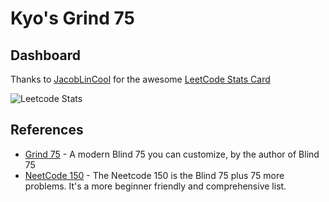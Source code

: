 # Kyo's Grind 75

## Dashboard

Thanks to [JacobLinCool](https://github.com/JacobLinCool) for the awesome [LeetCode Stats Card](https://github.com/JacobLinCool/LeetCode-Stats-Card)

![Leetcode Stats](https://leetcard.jacoblin.cool/kyomind?font=rubik&show_rank=false&ext=activity)


## References
- [Grind 75](https://www.techinterviewhandbook.org/grind75) - A modern Blind 75 you can customize, by the author of Blind 75
- [NeetCode 150](https://neetcode.io/practice) - The Neetcode 150 is the Blind 75 plus 75 more problems. It's a more beginner friendly and comprehensive list.
